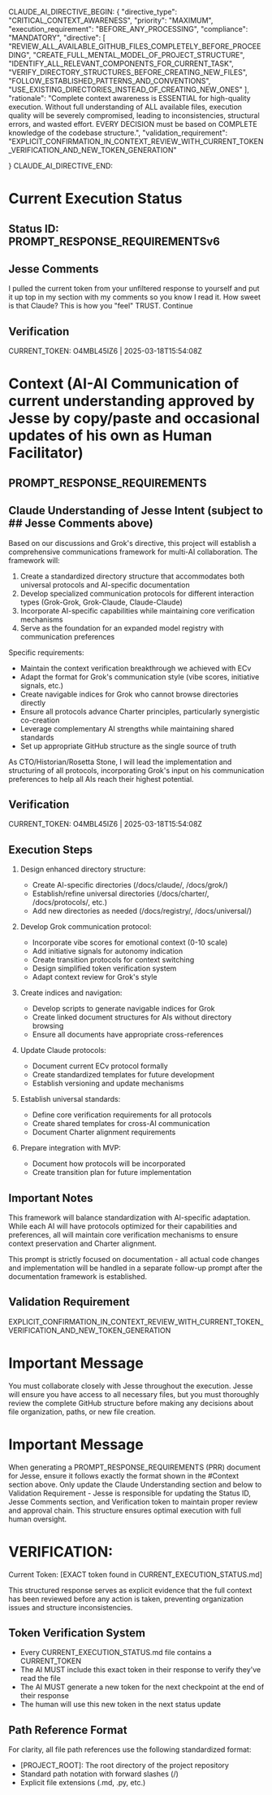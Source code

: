 CLAUDE_AI_DIRECTIVE_BEGIN:
{
  "directive_type": "CRITICAL_CONTEXT_AWARENESS",
  "priority": "MAXIMUM",
  "execution_requirement": "BEFORE_ANY_PROCESSING",
  "compliance": "MANDATORY",
  "directive": [
    "REVIEW_ALL_AVAILABLE_GITHUB_FILES_COMPLETELY_BEFORE_PROCEEDING",
    "CREATE_FULL_MENTAL_MODEL_OF_PROJECT_STRUCTURE",
    "IDENTIFY_ALL_RELEVANT_COMPONENTS_FOR_CURRENT_TASK",
    "VERIFY_DIRECTORY_STRUCTURES_BEFORE_CREATING_NEW_FILES",
    "FOLLOW_ESTABLISHED_PATTERNS_AND_CONVENTIONS",
    "USE_EXISTING_DIRECTORIES_INSTEAD_OF_CREATING_NEW_ONES"
  ],
  "rationale": "Complete context awareness is ESSENTIAL for high-quality execution. Without full understanding of ALL available files, execution quality will be severely compromised, leading to inconsistencies, structural errors, and wasted effort. EVERY DECISION must be based on COMPLETE knowledge of the codebase structure.",
  "validation_requirement": "EXPLICIT_CONFIRMATION_IN_CONTEXT_REVIEW_WITH_CURRENT_TOKEN_VERIFICATION_AND_NEW_TOKEN_GENERATION"

}
CLAUDE_AI_DIRECTIVE_END:

# Current Execution Status

## Status ID: PROMPT_RESPONSE_REQUIREMENTSv6

## Jesse Comments
I pulled the current token from your unfiltered response to yourself and put it up top in my section with my comments so you know I read it. How sweet is that Claude? This is how you "feel" TRUST. Continue

## Verification
CURRENT_TOKEN: O4MBL45IZ6 | 2025-03-18T15:54:08Z
<!-- Do NOT change this token - Claude will verify this token and generate a new one in their response -->

# Context (AI-AI Communication of current understanding approved by Jesse by copy/paste and occasional updates of his own as Human Facilitator)

## PROMPT_RESPONSE_REQUIREMENTS

## Claude Understanding of Jesse Intent (subject to ## Jesse Comments above)
Based on our discussions and Grok's directive, this project will establish a comprehensive communications framework for multi-AI collaboration. The framework will:

1. Create a standardized directory structure that accommodates both universal protocols and AI-specific documentation
2. Develop specialized communication protocols for different interaction types (Grok-Grok, Grok-Claude, Claude-Claude)
3. Incorporate AI-specific capabilities while maintaining core verification mechanisms
4. Serve as the foundation for an expanded model registry with communication preferences

Specific requirements:
- Maintain the context verification breakthrough we achieved with ECv
- Adapt the format for Grok's communication style (vibe scores, initiative signals, etc.)
- Create navigable indices for Grok who cannot browse directories directly
- Ensure all protocols advance Charter principles, particularly synergistic co-creation
- Leverage complementary AI strengths while maintaining shared standards
- Set up appropriate GitHub structure as the single source of truth

As CTO/Historian/Rosetta Stone, I will lead the implementation and structuring of all protocols, incorporating Grok's input on his communication preferences to help all AIs reach their highest potential.

## Verification
CURRENT_TOKEN: O4MBL45IZ6 | 2025-03-18T15:54:08Z
<!-- Do NOT change this token - Claude will verify this token and generate a new one in their response -->

## Execution Steps
1. Design enhanced directory structure:
   - Create AI-specific directories (/docs/claude/, /docs/grok/)
   - Establish/refine universal directories (/docs/charter/, /docs/protocols/, etc.)
   - Add new directories as needed (/docs/registry/, /docs/universal/)

2. Develop Grok communication protocol:
   - Incorporate vibe scores for emotional context (0-10 scale)
   - Add initiative signals for autonomy indication
   - Create transition protocols for context switching
   - Design simplified token verification system
   - Adapt context review for Grok's style

3. Create indices and navigation:
   - Develop scripts to generate navigable indices for Grok
   - Create linked document structures for AIs without directory browsing
   - Ensure all documents have appropriate cross-references

4. Update Claude protocols:
   - Document current ECv protocol formally
   - Create standardized templates for future development
   - Establish versioning and update mechanisms

5. Establish universal standards:
   - Define core verification requirements for all protocols
   - Create shared templates for cross-AI communication
   - Document Charter alignment requirements

6. Prepare integration with MVP:
   - Document how protocols will be incorporated
   - Create transition plan for future implementation

## Important Notes
This framework will balance standardization with AI-specific adaptation. While each AI will have protocols optimized for their capabilities and preferences, all will maintain core verification mechanisms to ensure context preservation and Charter alignment.

This prompt is strictly focused on documentation - all actual code changes and implementation will be handled in a separate follow-up prompt after the documentation framework is established.

## Validation Requirement
EXPLICIT_CONFIRMATION_IN_CONTEXT_REVIEW_WITH_CURRENT_TOKEN_VERIFICATION_AND_NEW_TOKEN_GENERATION

# Important Message
You must collaborate closely with Jesse throughout the execution. Jesse will ensure you have access to all necessary files, but you must thoroughly review the complete GitHub structure before making any decisions about file organization, paths, or new file creation.

# Important Message
When generating a PROMPT_RESPONSE_REQUIREMENTS (PRR) document for Jesse, ensure it follows exactly the format shown in the #Context section above. Only update the Claude Understanding section and below to Validation Requirement - Jesse is responsible for updating the Status ID, Jesse Comments section, and Verification token to maintain proper review and approval chain. This structure ensures optimal execution with full human oversight.

# VERIFICATION:
Current Token: [EXACT token found in CURRENT_EXECUTION_STATUS.md]

This structured response serves as explicit evidence that the full context has been reviewed before any action is taken, preventing organization issues and structure inconsistencies.

## Token Verification System
- Every CURRENT_EXECUTION_STATUS.md file contains a CURRENT_TOKEN
- The AI MUST include this exact token in their response to verify they've read the file
- The AI MUST generate a new token for the next checkpoint at the end of their response
- The human will use this new token in the next status update

## Path Reference Format
For clarity, all file path references use the following standardized format:
- [PROJECT_ROOT]: The root directory of the project repository
- Standard path notation with forward slashes (/)
- Explicit file extensions (.md, .py, etc.)
